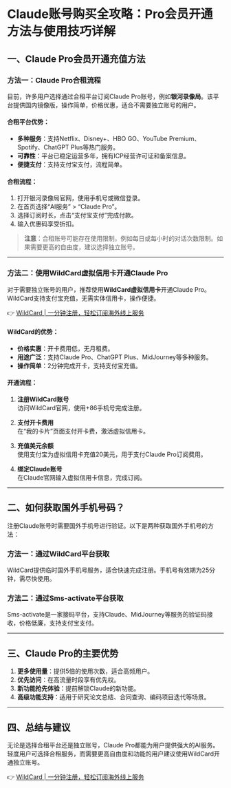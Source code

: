 # Claude账号购买全攻略：Pro会员开通方法与使用技巧详解

## 一、Claude Pro会员开通充值方法

### 方法一：Claude Pro合租流程

目前，许多用户选择通过合租平台订阅Claude Pro账号，例如**银河录像局**。该平台提供国内镜像版，操作简单，价格优惠，适合不需要独立账号的用户。

#### 合租平台优势：
- **多种服务**：支持Netflix、Disney+、HBO GO、YouTube Premium、Spotify、ChatGPT Plus等热门服务。
- **可靠性**：平台已稳定运营多年，拥有ICP经营许可证和备案信息。
- **便捷支付**：支持支付宝支付，流程简单。

#### 合租流程：
1. 打开银河录像局官网，使用手机号或微信登录。
2. 在首页选择“AI服务” > “Claude Pro”。
3. 选择订阅时长，点击“支付宝支付”完成付款。
4. 输入优惠码享受折扣。

> **注意**：合租账号可能存在使用限制，例如每日或每小时的对话次数限制。如果需要更高的自由度，建议选择独立账号。

---

### 方法二：使用WildCard虚拟信用卡开通Claude Pro

对于需要独立账号的用户，推荐使用**WildCard虚拟信用卡**开通Claude Pro。WildCard支持支付宝充值，无需实体信用卡，操作便捷。

👉 [WildCard | 一分钟注册，轻松订阅海外线上服务](https://bit.ly/bewildcard)

#### WildCard的优势：
- **价格实惠**：开卡费用低，无月租费。
- **用途广泛**：支持Claude Pro、ChatGPT Plus、MidJourney等多种服务。
- **操作简单**：2分钟完成开卡，支持支付宝充值。

#### 开通流程：
1. **注册WildCard账号**  
   访问WildCard官网，使用+86手机号完成注册。

2. **支付开卡费用**  
   在“我的卡片”页面支付开卡费，激活虚拟信用卡。

3. **充值美元余额**  
   使用支付宝为虚拟信用卡充值20美元，用于支付Claude Pro订阅费用。

4. **绑定Claude账号**  
   在Claude官网输入虚拟信用卡信息，完成订阅。

---

## 二、如何获取国外手机号码？

注册Claude账号时需要国外手机号进行验证。以下是两种获取国外手机号的方法：

### 方法一：通过WildCard平台获取
WildCard提供临时国外手机号服务，适合快速完成注册。手机号有效期为25分钟，需尽快使用。

### 方法二：通过Sms-activate平台获取
Sms-activate是一家接码平台，支持Claude、MidJourney等服务的验证码接收，价格低廉，支持支付宝支付。

---

## 三、Claude Pro的主要优势

1. **更多使用量**：提供5倍的使用次数，适合高频用户。
2. **优先访问**：在高流量时段享有优先权。
3. **新功能抢先体验**：提前解锁Claude的新功能。
4. **高级功能支持**：适用于研究论文总结、合同查询、编码项目迭代等场景。

---

## 四、总结与建议

无论是选择合租平台还是独立账号，Claude Pro都能为用户提供强大的AI服务。轻度用户可选择合租服务，而需要更高自由度和功能的用户建议使用WildCard开通独立账号。

👉 [WildCard | 一分钟注册，轻松订阅海外线上服务](https://bit.ly/bewildcard)
